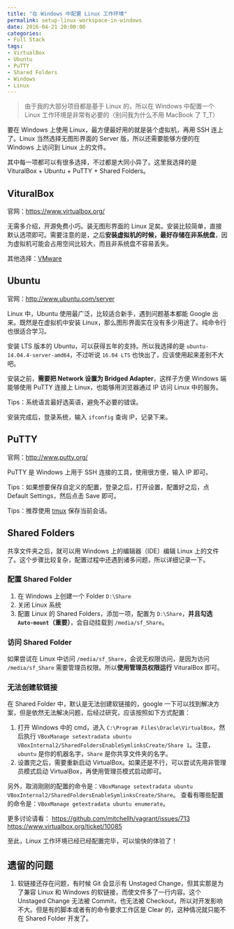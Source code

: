 ```yaml
---
title: "在 Windows 中配置 Linux 工作环境"
permalink: setup-linux-workspace-in-windows
date: 2016-04-21 20:00:00
categories:
- Full Stack
tags:
- VirtualBox
- Ubuntu
- PuTTY
- Shared Folders
- Windows
- Linux
---
```


> 由于我的大部分项目都是基于 Linux 的，所以在 Windows 中配置一个 Linux 工作环境是非常有必要的（别问我为什么不用 MacBook 了 T_T）

要在 Windows 上使用 Linux，最方便最好用的就是装个虚拟机，再用 SSH 连上了。Linux 当然选择无图形界面的 Server 版，所以还需要能够方便的在 Windows 上访问到 Linux 上的文件。

其中每一项都可以有很多选择，不过都是大同小异了。这里我选择的是 VituralBox + Ubuntu + PuTTY + Shared Folders。

## VituralBox

官网：https://www.virtualbox.org/

无需多介绍，开源免费小巧。装无图形界面的 Linux 足矣。安装比较简单，直接默认选项即可。需要注意的是，之后**安装虚拟机的时候，最好存储在非系统盘**，因为虚拟机可能会占用空间比较大，而且非系统盘不容易丢失。

其他选择：[VMware](http://www.vmware.com/)

## Ubuntu

官网：http://www.ubuntu.com/server

Linux 中，Ubuntu 使用最广泛，比较适合新手，遇到问题基本都能 Google 出来。既然是在虚拟机中安装 Linux，那么图形界面实在没有多少用途了。纯命令行也很适合学习。

安装 LTS 版本的 Ubuntu，可以获得五年的支持。所以我选择的是 `ubuntu-14.04.4-server-amd64`，不过听说 `16.04 LTS` 也快出了，应该使用起来差别不大吧。

安装之前，**需要把 Network 设置为 Bridged Adapter**，这样子方便 Windows 端能够使用 PuTTY 连接上 Linux，也能够用浏览器通过 IP 访问 Linux 中的服务。

Tips：系统语言最好选英语，避免不必要的错误。

安装完成后，登录系统，输入 `ifconfig` 查询 IP，记录下来。

## PuTTY

官网：http://www.putty.org/

PuTTY 是 Windows 上用于 SSH 连接的工具，使用很方便，输入 IP 即可。

Tips：如果想要保存自定义的配置，登录之后，打开设置，配置好之后，点 Default Settings，然后点击 Save 即可。

Tips：推荐使用 [tmux](https://tmux.github.io/) 保存当前会话。

## Shared Folders

共享文件夹之后，就可以用 Windows 上的编辑器（IDE）编辑 Linux 上的文件了。这个步骤比较复杂，配置过程中还遇到诸多问题，所以详细记录一下。

### 配置 Shared Folder

1. 在 Windows 上创建一个 Folder `D:\Share`
2. 关闭 Linux 系统
3. 配置 Linux 的 Shared Folders，添加一项，配置为 `D:\Share`，**并且勾选 `Auto-mount`（重要）**，会自动挂载到 `/media/sf_Share`。

### 访问 Shared Folder

如果尝试在 Linux 中访问 `/media/sf_Share`，会说无权限访问，是因为访问 `/media/sf_Share` 需要管理员权限。所以**使用管理员权限运行** VituralBox 即可。

### 无法创建软链接

在 Shared Folder 中，默认是无法创建软链接的，google 一下可以找到解决方案，但是依然无法解决问题，后经过研究，应该按照如下方式配置：

1. 打开 Windows 中的 cmd，进入 `C:\Program Files\Oracle\VirtualBox`，然后执行 `VBoxManage setextradata ubuntu VBoxInternal2/SharedFoldersEnableSymlinksCreate/Share 1`。注意，`ubuntu` 是你的机器名字，`Share` 是你共享文件夹的名字。
2. 设置完之后，需要重新启动 VirtualBox。如果还是不行，可以尝试先用非管理员模式启动 VirtualBox，再使用管理员模式启动即可。

另外，取消刚刚的配置的命令是：`VBoxManage setextradata ubuntu VBoxInternal2/SharedFoldersEnableSymlinksCreate/Share`。
查看有哪些配置的命令是：`VBoxManage getextradata ubuntu enumerate`。

更多讨论请看：
https://github.com/mitchellh/vagrant/issues/713
https://www.virtualbox.org/ticket/10085

至此，Linux 工作环境已经已经配置完毕，可以愉快的体验了！

## 遗留的问题

1. 软链接还存在问题，有时候 Git 会显示有 Unstaged Change，但其实那是为了兼容 Linux 和 Windows 的软链接，而使文件多了一行内容。这个 Unstaged Change 无法被 Commit，也无法被 Checkout，所以对开发影响不大。但是有的脚本或者有的命令要求工作区是 Clear 的，这种情况就只能不在 Shared Folder 开发了。
